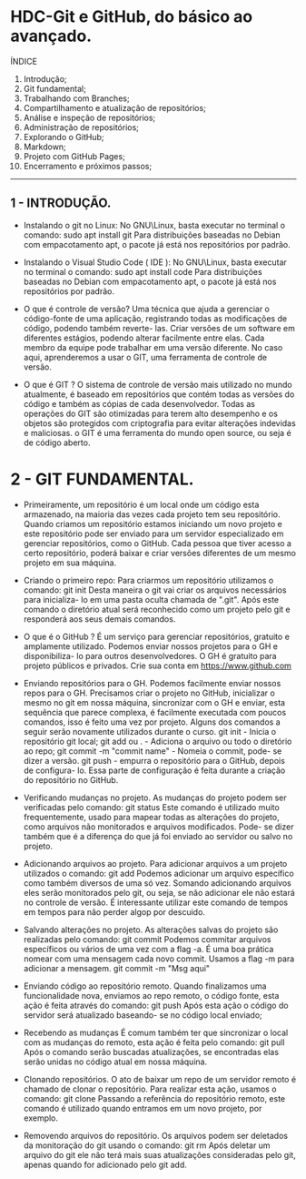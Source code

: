 # HDC-Git e GitHub, do básico ao avançado.

ÍNDICE 

1. Introdução;
2. Git fundamental;
3. Trabalhando com Branches;
4. Compartilhamento e atualização de repositórios;
5. Análise e inspeção de repositórios;
6. Administração de repositórios;
7. Explorando o GitHub;
8. Markdown;
9. Projeto com GitHub Pages;
10. Encerramento e próximos passos;
___________________________________________________

## 1 - INTRODUÇÃO.

* Instalando o git no Linux:
    No GNU\Linux, basta executar no terminal o comando:
        sudo apt install git
    Para distribuições baseadas no Debian com empacotamento apt, o pacote já está nos repositórios por padrão.
    
* Instalando o Visual Studio Code ( IDE ):
    No GNU\Linux, basta executar no terminal o comando:
        sudo apt install code
    Para distribuições baseadas no Debian com empacotamento apt, o pacote já está nos repositórios por padrão.
    
* O que é controle de versão?
    Uma técnica que ajuda a gerenciar o código-fonte de uma aplicação, registrando todas as modificações de código, podendo também reverte- las. Criar versões de um software em diferentes estágios, podendo alterar facilmente entre elas. Cada membro da equipe pode trabalhar em uma versão diferente. No caso aqui, aprenderemos a usar o GIT, uma ferramenta de controle de versão.
    
* O que é GIT ?
    O sistema de controle de versão mais utilizado no mundo atualmente, é baseado em repositórios que contém todas as versões do código e também as cópias de cada desenvolvedor. Todas as operações do GIT são otimizadas para terem alto desempenho e os objetos são protegidos com criptografia para evitar alterações indevidas e maliciosas. o GIT é uma ferramenta do mundo open source, ou seja é de código aberto.

# 2 - GIT FUNDAMENTAL.

* Primeiramente, um repositório é um local onde um código esta armazenado, na maioria das vezes cada projeto tem seu repositório. Quando criamos um repositório estamos iniciando um novo projeto e este repositório pode ser enviado para um servidor especializado em gerenciar repositórios, como o GitHub.
    Cada pessoa que tiver acesso a certo repositório, poderá baixar e criar versões diferentes de um mesmo projeto em sua máquina.
    
* Criando o primeiro repo:
    Para criarmos um repositório utilizamos o comando:
        git init
    Desta maneira o git vai criar os arquivos necessários para inicializa- lo em uma pasta oculta chamada de ".git".
    Após este comando o diretório atual será reconhecido como um projeto pelo git e responderá aos seus demais comandos.
    
* O que é o GitHub ?
    É um serviço para gerenciar repositórios, gratuito e amplamente utilizado. Podemos enviar nossos projetos para o GH e disponibiliza- lo para outros desenvolvedores. O GH é gratuito para projeto públicos e privados.
    Crie sua conta em https://www.github.com
    
* Enviando repositórios para o GH.
    Podemos facilmente enviar nossos repos para o GH.
    Precisamos criar o projeto no GitHub, inicializar o mesmo no git em nossa máquina, sincronizar com o GH e enviar, esta sequência que parece complexa, é facilmente executada com poucos comandos, isso é feito uma vez por projeto. Alguns dos comandos a seguir serão novamente utilizados durante o curso.
    git init - Inicia o repositório git local;
    git add <file> ou . - Adiciona o arquivo ou todo o diretório ao repo;
    git commit -m "commit name" - Nomeia o commit, pode- se dizer a versão.
    git push - empurra o repositório para o GitHub, depois de configura- lo. Essa parte de configuração é feita durante a criação do repositório no GitHub.
    
* Verificando mudanças no projeto.
    As mudanças do projeto podem ser verificadas pelo comando:
        git status
    Este comando é utilizado muito frequentemente, usado para mapear todas as alterações do projeto, como arquivos não monitorados e arquivos modificados. Pode- se dizer também que é a diferença do que já foi enviado ao servidor ou salvo no projeto.

* Adicionando arquivos ao projeto.
    Para adicionar arquivos a um projeto utilizados o comando:
        git add
    Podemos adicionar um arquivo específico como também diversos de uma só vez. Somando adicionando arquivos eles serão monitorados pelo git, ou seja, se não adicionar ele não estará no controle de versão.
    É interessante utilizar este comando de tempos em tempos para não perder algop por descuido.

* Salvando alterações no projeto.
    As alterações salvas do projeto são realizadas pelo comando:
        git commit
    Podemos commitar arquivos específicos ou vários de uma vez com a flag -a. É uma boa prática nomear com uma mensagem cada novo commit. Usamos a flag -m para adicionar a mensagem.
        git commit -m "Msg aqui"

* Enviando código ao repositório remoto.
    Quando finalizamos uma funcionalidade nova, enviamos ao repo remoto, o código fonte, esta ação é feita através do comando:
        git push
    Após esta ação o código do servidor será atualizado baseando- se no código local enviado;

* Recebendo as mudanças
    É comum também ter que sincronizar o local com as mudanças do remoto, esta ação é feita pelo comando:
        git pull
    Após o comando serão buscadas atualizações, se encontradas elas serão unidas no código atual em nossa máquina.

* Clonando repositórios.
    O ato de baixar um repo de um servidor remoto é chamado de clonar o repositório.
    Para realizar esta ação, usamos o comando:
        git clone
    Passando a referência do repositório remoto, este comando é utilizado quando entramos em um novo projeto, por exemplo.

* Removendo arquivos do repositório.
    Os arquivos podem ser deletados da monitoração do git usando o comando:
        git rm
    Após deletar um arquivo do git ele não terá mais suas atualizações consideradas pelo git, apenas quando for adicionado pelo git add.

